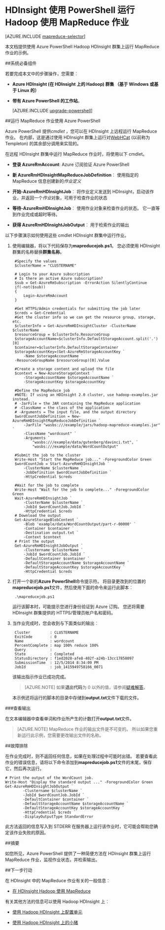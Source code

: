 <properties
   pageTitle="使用 Hadoop MapReduce 和 PowerShell |Microsoft Azure"
   description="了解如何使用 PowerShell 远程运行 MapReduce 作业使用 Hadoop HDInsight。"
   services="hdinsight"
   documentationCenter=""
   authors="Blackmist"
   manager="jhubbard"
   editor="cgronlun"
    tags="azure-portal"/>

<tags
   ms.service="hdinsight"
   ms.devlang="na"
   ms.topic="article"
   ms.tgt_pltfrm="na"
   ms.workload="big-data"
   ms.date="08/29/2016"
   ms.author="larryfr"/>

# <a name="run-mapreduce-jobs-with-hadoop-on-hdinsight-using-powershell"></a>HDInsight 使用 PowerShell 运行 Hadoop 使用 MapReduce 作业

[AZURE.INCLUDE [mapreduce-selector](../../includes/hdinsight-selector-use-mapreduce.md)]

本文档提供使用 Azure PowerShell Hadoop HDInsight 群集上运行 MapReduce 作业的示例。

##<a id="prereq"></a>系统必备组件

若要完成本文中的步骤操作，您需要︰

- **Azure HDInsight (在 HDInsight 上的 Hadoop) 群集 （基于 Windows 或基于 Linux 的）**

- **带有 Azure PowerShell 的工作站**。

    [AZURE.INCLUDE [upgrade-powershell](../../includes/hdinsight-use-latest-powershell.md)]

##<a id="powershell"></a>运行 MapReduce 作业使用 Azure PowerShell

Azure PowerShell 提供*cmdlet* ，您可以在 HDInsight 上远程运行 MapReduce 作业。 在内部，这是通过使用 HDInsight 群集上运行对[WebHCat](https://cwiki.apache.org/confluence/display/Hive/WebHCat) (以前称为 Templeton) 的其余部分调用来实现的。

在远程 HDInsight 群集中运行 MapReduce 作业时，将使用以下 cmdlet。

* **登录 AzureRmAccount**: Azure 订阅验证 Azure PowerShell

* **新 AzureRmHDInsightMapReduceJobDefinition**︰ 使用指定的 MapReduce 信息创建新的*作业定义*

* **开始-AzureRmHDInsightJob**︰ 将作业定义发送到 HDInsight，启动该作业，并返回一个*作业*对象，可用于检查作业的状态

* **等待-AzureRmHDInsightJob**︰ 使用作业对象来检查作业的状态。 它一直等到作业完成或超时等待。

* **获得 AzureRmHDInsightJobOutput**︰ 用于检索作业的输出

以下步骤演示如何使用这些 cmdlet HDInsight 群集中运行作业。

1. 使用编辑器，将以下代码保存为**mapreducejob.ps1**。 您必须使用 HDInsight 群集的名称替换**群集名称**。

        #Specify the values
        $clusterName = "CLUSTERNAME"
                
        # Login to your Azure subscription
        # Is there an active Azure subscription?
        $sub = Get-AzureRmSubscription -ErrorAction SilentlyContinue
        if(-not($sub))
        {
            Login-AzureRmAccount
        }

        #Get HTTPS/Admin credentials for submitting the job later
        $creds = Get-Credential
        #Get the cluster info so we can get the resource group, storage, etc.
        $clusterInfo = Get-AzureRmHDInsightCluster -ClusterName $clusterName
        $resourceGroup = $clusterInfo.ResourceGroup
        $storageAccountName=$clusterInfo.DefaultStorageAccount.split('.')[0]
        $container=$clusterInfo.DefaultStorageContainer
        $storageAccountKey=(Get-AzureRmStorageAccountKey `
            -Name $storageAccountName `
        -ResourceGroupName $resourceGroup)[0].Value

        #Create a storage content and upload the file
        $context = New-AzureStorageContext `
            -StorageAccountName $storageAccountName `
            -StorageAccountKey $storageAccountKey
            
        #Define the MapReduce job
        #NOTE: If using an HDInsight 2.0 cluster, use hadoop-examples.jar instead.
        # -JarFile = the JAR containing the MapReduce application
        # -ClassName = the class of the application
        # -Arguments = The input file, and the output directory
        $wordCountJobDefinition = New-AzureRmHDInsightMapReduceJobDefinition `
            -JarFile "wasbs:///example/jars/hadoop-mapreduce-examples.jar" `
            -ClassName "wordcount" `
            -Arguments `
                "wasbs:///example/data/gutenberg/davinci.txt", `
                "wasbs:///example/data/WordCountOutput"

        #Submit the job to the cluster
        Write-Host "Start the MapReduce job..." -ForegroundColor Green
        $wordCountJob = Start-AzureRmHDInsightJob `
            -ClusterName $clusterName `
            -JobDefinition $wordCountJobDefinition `
            -HttpCredential $creds

        #Wait for the job to complete
        Write-Host "Wait for the job to complete..." -ForegroundColor Green
        Wait-AzureRmHDInsightJob `
            -ClusterName $clusterName `
            -JobId $wordCountJob.JobId `
            -HttpCredential $creds
        # Download the output
        Get-AzureStorageBlobContent `
            -Blob 'example/data/WordCountOutput/part-r-00000' `
            -Container $container `
            -Destination output.txt `
            -Context $context
        # Print the output
        Get-AzureRmHDInsightJobOutput `
            -Clustername $clusterName `
            -JobId $wordCountJob.JobId `
            -DefaultContainer $container `
            -DefaultStorageAccountName $storageAccountName `
            -DefaultStorageAccountKey $storageAccountKey `
            -HttpCredential $creds
            
2. 打开一个新的**Azure PowerShell**命令提示符。 将目录更改到的位置的**mapreducejob.ps1**文件，然后使用下面的命令来运行此脚本︰

        .\mapreducejob.ps1
    
    运行该脚本时，可能提示您进行身份验证到 Azure 订购。 您还将需要 HDInsight 群集提供的 HTTPS/管理员帐户名和密码。

3. 当作业完成时，您会收到与下面类似的输出︰

        Cluster         : CLUSTERNAME
        ExitCode        : 0
        Name            : wordcount
        PercentComplete : map 100% reduce 100%
        Query           :
        State           : Completed
        StatusDirectory : f1ed2028-afe8-402f-a24b-13cc17858097
        SubmissionTime  : 12/5/2014 8:34:09 PM
        JobId           : job_1415949758166_0071

    该输出指示作业已成功完成。

    > [AZURE.NOTE] 如果**退出代码**为 0 以外的值，请参阅[疑难解答](#troubleshooting)。

    本示例还将运行的脚本的目录中存储到**output.txt**文件下载的文件。

###<a name="view-output"></a>查看输出

在文本编辑器中查看单词和作业所产生的计数打开**output.txt**文件。

> [AZURE.NOTE] MapReduce 作业的输出文件是不可变的。 所以如果您重新运行此示例，您需要更改输出文件的名称。

##<a id="troubleshooting"></a>故障排除

在作业完成时，则不返回任何信息，如果在处理过程中可能时出错。 若要查看此作业的错误信息，请将以下命令添加到**mapreducejob.ps1**文件的末尾，保存它，然后再次运行。

    # Print the output of the WordCount job.
    Write-Host "Display the standard output ..." -ForegroundColor Green
    Get-AzureRmHDInsightJobOutput `
            -Clustername $clusterName `
            -JobId $wordCountJob.JobId `
            -DefaultContainer $container `
            -DefaultStorageAccountName $storageAccountName `
            -DefaultStorageAccountKey $storageAccountKey `
            -HttpCredential $creds `
            -DisplayOutputType StandardError

此方法返回的信息写入到 STDERR 在服务器上运行该作业时，它可能会帮助您确定该作业失败的原因。

##<a id="summary"></a>摘要

如您所见，Azure PowerShell 提供了一种简便方法在 HDInsight 群集上运行 MapReduce 作业，监视作业状态，并检索输出。

##<a id="nextsteps"></a>下一步行动

在 HDInsight 中的 MapReduce 作业有关的一般信息︰

* [在 HDInsight Hadoop 使用 MapReduce](hdinsight-use-mapreduce.md)

有关其他方法的信息可以使用 Hadoop HDInsight 上︰

* [使用 Hadoop HDInsight 上配置单元](hdinsight-use-hive.md)

* [使用 Hadoop HDInsight 上的小猪](hdinsight-use-pig.md)
